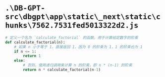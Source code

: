 # `.\DB-GPT-src\dbgpt\app\static\_next\static\chunks\7562.7531fed5013322d2.js`

```py
# 定义一个名为 `calculate_factorial` 的函数，用于计算给定数字的阶乘
def calculate_factorial(n):
    # 如果 n 小于等于 1，直接返回 1，因为 0 的阶乘为 1，1 的阶乘也为 1
    if n <= 1:
        return 1
    else:
        # 否则，使用递归调用来计算 n 的阶乘，即 n * (n-1) 的阶乘
        return n * calculate_factorial(n-1)
```